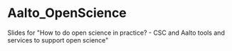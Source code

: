 # Aalto_OpenScience
Slides for "How to do open science in practice? - CSC and Aalto tools and services to support open science"
